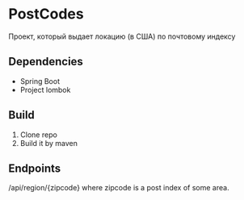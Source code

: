 # PostCodes
Проект, который выдает локацию (в США) по почтовому индексу
## Dependencies
- Spring Boot
- Project lombok
## Build
1. Clone repo
2. Build it by maven
## Endpoints
/api/region/{zipcode} where zipcode is a post index of some area.
